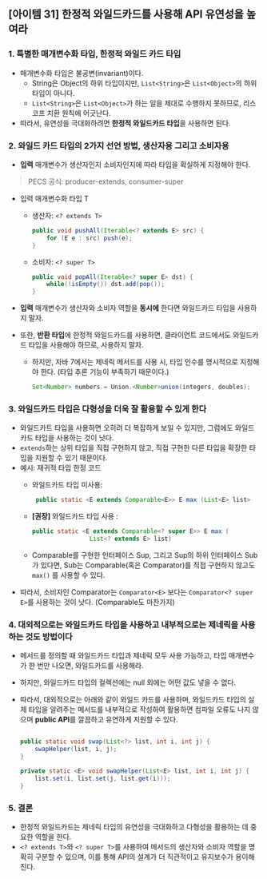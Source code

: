 ## [아이템 31] 한정적 와일드카드를 사용해 API 유연성을 높여라

### 1. 특별한 매개변수화 타입, 한정적 와일드 카드 타입
- 매개변수화 타입은 불공변(invariant)이다.
  - String은 Object의 하위 타입이지만, `List<String>`은 `List<Object>`의 하위 타입이 아니다.
  - `List<String>`은 `List<Object>`가 하는 일을 제대로 수행하지 못하므로, 리스코프 치환 원칙에 어긋난다.
- 따라서, 유연성을 극대화하려면 **한정적 와일드카드 타입**을 사용하면 된다.

### 2. 와일드 카드 타입의 2가지 선언 방법, 생산자용 그리고 소비자용

- **입력** 매개변수가 생산자인지 소비자인지에 따라 타입을 확실하게 지정해야 한다.

> PECS 공식: producer-extends, consumer-super
> 
- 입력 매개변수화 타입 T
    - 생산자: `<? extends T>`
        
        ```java
        public void pushAll(Iterable<? extends E> src) {
        	for (E e : src) push(e);
        }
        ```
        
    - 소비자: `<? super T>`
        
        ```java
        public void popAll(Iterable<? super E> dst) {
        	while(!isEmpty()) dst.add(pop());
        }
        ```
        
- **입력** 매개변수가 생산자와 소비자 역할을 **동시에** 한다면 와일드카드 타입을 사용하지 말자.
- 또한, **반환 타입**에 한정적 와일드카드를 사용하면, 클라이언트 코드에서도 와일드카드 타입을 사용해야 하므로, 사용하지 말자.
    - 하지만, 자바 7에서는 제네릭 메서드를 사용 시, 타입 인수를 명시적으로 지정해야 한다. (타입 추론 기능이 부족하기 때문이다.)
        
        ```java
        Set<Number> numbers = Union.<Number>union(integers, doubles);
        ```
        

### 3. 와일드카드 타입은 다형성을 더욱 잘 활용할 수 있게 한다
- 와일드카트 타입을 사용하면 오히려 더 복잡하게 보일 수 있지만, 그럼에도 와일드카드 타입을 사용하는 것이 낫다.
- `extends`하는 상위 타입을 직접 구현하지 않고, 직접 구현한 다른 타입을 확장한 타입을 지원할 수 있기 때문이다.
- 예시: 재귀적 타입 한정 코드
    - 와일드카드 타입 미사용:
        
        ```java
         public static <E extends Comparable<E>> E max (List<E> list>
        ```
        
    - **[권장]** 와일드카드 타입 사용 :
        
        ```java
        public static <E extends Comparable<? super E>> E max (
        				List<? extends E> list)
        ```
        
    - Comparable를 구현한 인터페이스 Sup, 그리고 Sup의 하위 인터페이스 Sub가 있다면, Sub는 Comparable(혹은 Comparator)를 직접 구현하지 않고도 `max()` 를 사용할 수 있다.
- 따라서, 소비자인 Comparator는 `Comparator<E>` 보다는 `Comparator<? super E>`를 사용하는 것이 낫다. (Comparable도 마찬가지)

### 4. 대외적으로는 와일드카드 타입을 사용하고 내부적으로는 제네릭을 사용하는 것도 방법이다
- 메서드를 정의할 때 와일드카드 타입과 제네릭 모두 사용 가능하고, 타입 매개변수가 한 번만 나오면, 와일드카드를 사용해라.
- 하지만, 와일드카드 타입의 컬렉션에는 null 외에는 어떤 값도 넣을 수 없다.
- 따라서, 대외적으로는 아래와 같이 와일드 카드를 사용하며,  와일드카드 타입의 실제 타입을 알려주는 메서드를 내부적으로 작성하여 활용하면 컴파일 오류도 나지 않으며 **public API**를 깔끔하고 유연하게 지원할 수 있다.
    
    ```java
    
    public static void swap(List<?> list, int i, int j) {
    	swapHelper(list, i, j);
    }
    
    private static <E> void swapHelper(List<E> list, int i, int j) {
    	list.set(i, list.set(j, list.get(i)));
    }
    ```
    

### 5. 결론

- 한정적 와일드카드는 제네릭 타입의 유연성을 극대화하고 다형성을 활용하는 데 중요한 역할을 한다.
- `<? extends T>`와 `<? super T>`를 사용하여 메서드의 생산자와 소비자 역할을 명확히 구분할 수 있으며, 이를 통해 API의 설계가 더 직관적이고 유지보수가 용이해진다.
